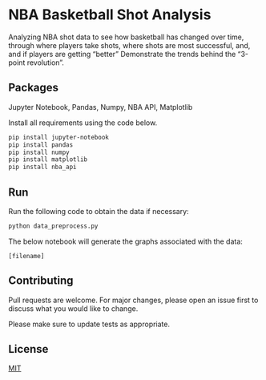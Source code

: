 # NBA Basketball Shot Analysis

Analyzing NBA shot data to see how basketball has changed over time, through where players take shots, where shots are most successful, and, and if players are getting “better” 
Demonstrate the trends behind the “3-point revolution”.


## Packages

Jupyter Notebook, Pandas, Numpy, NBA API, Matplotlib

Install all requirements using the code below.
```bash
pip install jupyter-notebook
pip install pandas
pip install numpy
pip install matplotlib
pip install nba_api
```

## Run

Run the following code to obtain the data if necessary:
``` python
python data_preprocess.py
```

The below notebook will generate the graphs associated with the data:
```
[filename]
```

## Contributing

Pull requests are welcome. For major changes, please open an issue first
to discuss what you would like to change.

Please make sure to update tests as appropriate.

## License

[MIT](https://choosealicense.com/licenses/mit/)
